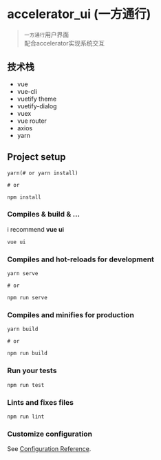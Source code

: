 # accelerator_ui (一方通行)
> `一方通行`用户界面  
> 配合accelerator实现系统交互

## 技术栈
- vue
- vue-cli
- vuetify theme
- vuetify-dialog
- vuex
- vue router
- axios
- yarn

## Project setup
```
yarn(# or yarn install)

# or

npm install
```
### Compiles & build & ...

i recommend **vue ui**

```
vue ui
```

### Compiles and hot-reloads for development
```
yarn serve

# or

npm run serve
```

### Compiles and minifies for production
```
yarn build

# or

npm run build
```

### Run your tests
```
npm run test
```

### Lints and fixes files
```
npm run lint
```

### Customize configuration
See [Configuration Reference](https://cli.vuejs.org/config/).
